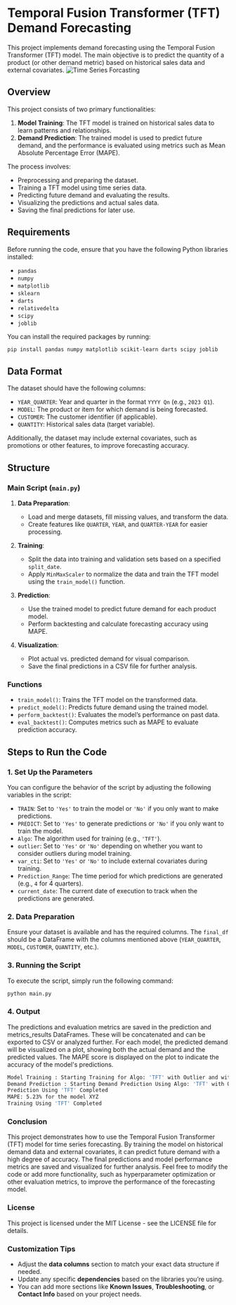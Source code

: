 # Temporal Fusion Transformer (TFT) Demand Forecasting

This project implements demand forecasting using the Temporal Fusion Transformer (TFT) model. The main objective is to predict the quantity of a product (or other demand metric) based on historical sales data and external covariates.
![Time Series Forcasting](https://2.bp.blogspot.com/-s4AbzDcZNaY/XBTGDoa9iRI/AAAAAAAADko/CBtR7qUDHqYnh3zd1-DNGkwuQExTmgJSwCLcBGAs/s640/TimeSeries.jpg)
## Overview

This project consists of two primary functionalities:
1. **Model Training**: The TFT model is trained on historical sales data to learn patterns and relationships.
2. **Demand Prediction**: The trained model is used to predict future demand, and the performance is evaluated using metrics such as Mean Absolute Percentage Error (MAPE).

The process involves:
- Preprocessing and preparing the dataset.
- Training a TFT model using time series data.
- Predicting future demand and evaluating the results.
- Visualizing the predictions and actual sales data.
- Saving the final predictions for later use.

## Requirements

Before running the code, ensure that you have the following Python libraries installed:
- `pandas`
- `numpy`
- `matplotlib`
- `sklearn`
- `darts`
- `relativedelta`
- `scipy`
- `joblib`

You can install the required packages by running:

```bash
pip install pandas numpy matplotlib scikit-learn darts scipy joblib

```
## Data Format

The dataset should have the following columns:

- `YEAR_QUARTER`: Year and quarter in the format `YYYY Qn` (e.g., `2023 Q1`).
- `MODEL`: The product or item for which demand is being forecasted.
- `CUSTOMER`: The customer identifier (if applicable).
- `QUANTITY`: Historical sales data (target variable).

Additionally, the dataset may include external covariates, such as promotions or other features, to improve forecasting accuracy.

## Structure

### Main Script (`main.py`)

1. **Data Preparation**:
    - Load and merge datasets, fill missing values, and transform the data.
    - Create features like `QUARTER`, `YEAR`, and `QUARTER-YEAR` for easier processing.

2. **Training**:
    - Split the data into training and validation sets based on a specified `split_date`.
    - Apply `MinMaxScaler` to normalize the data and train the TFT model using the `train_model()` function.

3. **Prediction**:
    - Use the trained model to predict future demand for each product model.
    - Perform backtesting and calculate forecasting accuracy using MAPE.

4. **Visualization**:
    - Plot actual vs. predicted demand for visual comparison.
    - Save the final predictions in a CSV file for further analysis.

### Functions

- `train_model()`: Trains the TFT model on the transformed data.
- `predict_model()`: Predicts future demand using the trained model.
- `perform_backtest()`: Evaluates the model’s performance on past data.
- `eval_backtest()`: Computes metrics such as MAPE to evaluate prediction accuracy.

## Steps to Run the Code

### 1. Set Up the Parameters

You can configure the behavior of the script by adjusting the following variables in the script:

- `TRAIN`: Set to `'Yes'` to train the model or `'No'` if you only want to make predictions.
- `PREDICT`: Set to `'Yes'` to generate predictions or `'No'` if you only want to train the model.
- `Algo`: The algorithm used for training (e.g., `'TFT'`).
- `outlier`: Set to `'Yes'` or `'No'` depending on whether you want to consider outliers during model training.
- `var_cti`: Set to `'Yes'` or `'No'` to include external covariates during training.
- `Prediction_Range`: The time period for which predictions are generated (e.g., `4` for 4 quarters).
- `current_date`: The current date of execution to track when the predictions are generated.

### 2. Data Preparation

Ensure your dataset is available and has the required columns. The `final_df` should be a DataFrame with the columns mentioned above (`YEAR_QUARTER`, `MODEL`, `CUSTOMER`, `QUANTITY`, etc.).

### 3. Running the Script

To execute the script, simply run the following command:

```bash
python main.py
```
### 4. Output
The predictions and evaluation metrics are saved in the prediction and metrics_results DataFrames. These will be concatenated and can be exported to CSV or analyzed further. For each model, the predicted demand will be visualized on a plot, showing both the actual demand and the predicted values. The MAPE score is displayed on the plot to indicate the accuracy of the model's predictions.

```bash
Model Training : Starting Training for Algo: 'TFT' with Outlier and with Covariates
Demand Prediction : Starting Demand Prediction Using Algo: 'TFT' with Outlier and with Covariates
Prediction Using 'TFT' Completed
MAPE: 5.23% for the model XYZ
Training Using 'TFT' Completed
```
### Conclusion
This project demonstrates how to use the Temporal Fusion Transformer (TFT) model for time series forecasting. By training the model on historical demand data and external covariates, it can predict future demand with a high degree of accuracy. The final predictions and model performance metrics are saved and visualized for further analysis. Feel free to modify the code or add more functionality, such as hyperparameter optimization or other evaluation metrics, to improve the performance of the forecasting model.

### License
This project is licensed under the MIT License - see the LICENSE file for details.

### Customization Tips

* Adjust the **data columns** section to match your exact data structure if needed.
* Update any specific **dependencies** based on the libraries you’re using.
* You can add more sections like **Known Issues**, **Troubleshooting**, or **Contact Info** based on your project needs.
